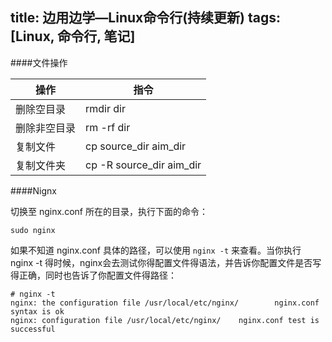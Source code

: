 title: 边用边学—Linux命令行(持续更新)
tags: [Linux, 命令行, 笔记]    
---

####文件操作

|操作 |指令|
|---|---|
|删除空目录|rmdir dir  
|删除非空目录|rm -rf dir
|复制文件|cp source_dir aim_dir
|复制文件夹|cp -R source_dir aim_dir|
    
 
    

####Nignx

切换至 nginx.conf 所在的目录，执行下面的命令：

    sudo nginx
    
如果不知道 nginx.conf 具体的路径，可以使用 `nginx -t` 来查看。当你执行 nginx -t 得时候，nginx会去测试你得配置文件得语法，并告诉你配置文件是否写得正确，同时也告诉了你配置文件得路径：

    # nginx -t
    nginx: the configuration file /usr/local/etc/nginx/        nginx.conf syntax is ok
    nginx: configuration file /usr/local/etc/nginx/    nginx.conf test is successful
    


